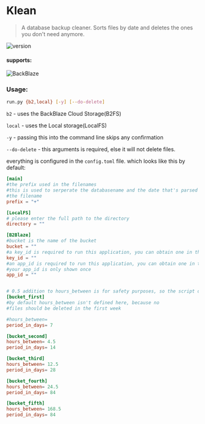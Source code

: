 # Klean

> A database backup cleaner. Sorts files by date and deletes the ones you don't need anymore. 

![version](https://img.shields.io/github/v/release/kevinkosterr/Klean?include_prereleases)

#### supports:

![BackBlaze](https://www.backblaze.com/pics/backblaze-logo.gif)
<br>

### Usage:

```bash
run.py {b2,local} [-y] [--do-delete]
```

`b2` - uses the BackBlaze Cloud Storage(B2FS)

`local` - uses the Local storage(LocalFS)

`-y` - passing this into the command line skips any confirmation

`--do-delete` - this arguments is required, else it will not delete files.

everything is configured in the `config.toml` file. which looks like this by default:

```toml
[main]
#the prefix used in the filenames
#this is used to serperate the databasename and the date that's parsed within
#the filename
prefix = "+"

[LocalFS]
# please enter the full path to the directory
directory = ""

[B2Blaze]
#bucket is the name of the bucket
bucket = ""
#a key_id is required to run this application, you can obtain one in the B2 portal
key_id = ""
#an app_id is required to run this application, you can obtain one in the B2 portal
#your app_id is only shown once
app_id = ""


# 0.5 addition to hours_between is for safety purposes, so the script doesn't accidentally delete wrong files.
[bucket_first]
#by default hours_between isn't defined here, because no
#files should be deleted in the first week

#hours_between=
period_in_days= 7

[bucket_second]
hours_between= 4.5
period_in_days= 14

[bucket_third]
hours_between= 12.5
period_in_days= 28

[bucket_fourth]
hours_between= 24.5
period_in_days= 84

[bucket_fifth]
hours_between= 168.5
period_in_days= 84
```

